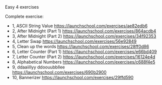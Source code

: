 Easy 4 exercises

Complete exercise:
+ 1, ASCII String Value https://launchschool.com/exercises/ae82edb6
+ 2, After Midnight (Part 1) https://launchschool.com/exercises/864acdb4
+ 3, After Midnight (Part 2) https://launchschool.com/exercises/34f92353
+ 4, Letter Swap https://launchschool.com/exercises/56e92849
+ 5, Clean up the words https://launchschool.com/exercises/28ff0d86
+ 6, Letter Counter (Part 1) https://launchschool.com/exercises/e66bd409
+ 7, Letter Counter (Part 2) https://launchschool.com/exercises/16124e4d
+ 8, Alphabetical Numbers https://launchschool.com/exercises/c688f4e5
+ 9, ddaaiillyy ddoouubbllee https://launchschool.com/exercises/690b2900
+ 10, Bannerizer https://launchschool.com/exercises/29ffd590
